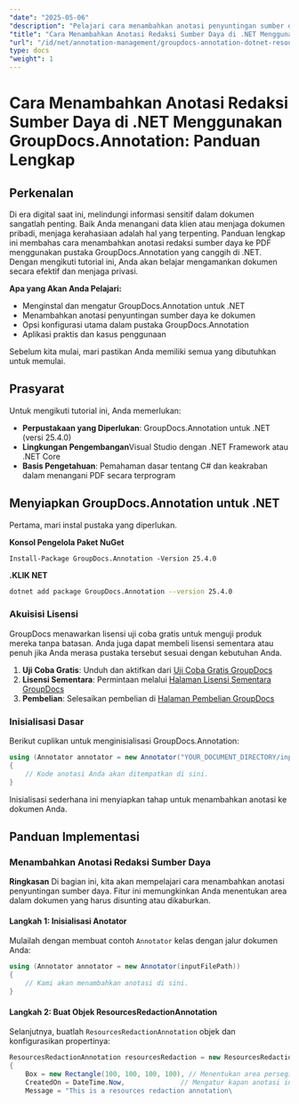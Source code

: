 ```yaml
---
"date": "2025-05-06"
"description": "Pelajari cara menambahkan anotasi penyuntingan sumber daya ke PDF menggunakan GroupDocs.Annotation for .NET. Lindungi informasi sensitif dan tingkatkan keamanan dokumen dengan panduan terperinci ini."
"title": "Cara Menambahkan Anotasi Redaksi Sumber Daya di .NET Menggunakan GroupDocs.Annotation&#58; Panduan Lengkap"
"url": "/id/net/annotation-management/groupdocs-annotation-dotnet-resource-redaction/"
type: docs
"weight": 1
---
```


# Cara Menambahkan Anotasi Redaksi Sumber Daya di .NET Menggunakan GroupDocs.Annotation: Panduan Lengkap

## Perkenalan

Di era digital saat ini, melindungi informasi sensitif dalam dokumen sangatlah penting. Baik Anda menangani data klien atau menjaga dokumen pribadi, menjaga kerahasiaan adalah hal yang terpenting. Panduan lengkap ini membahas cara menambahkan anotasi redaksi sumber daya ke PDF menggunakan pustaka GroupDocs.Annotation yang canggih di .NET. Dengan mengikuti tutorial ini, Anda akan belajar mengamankan dokumen secara efektif dan menjaga privasi.

**Apa yang Akan Anda Pelajari:**
- Menginstal dan mengatur GroupDocs.Annotation untuk .NET
- Menambahkan anotasi penyuntingan sumber daya ke dokumen
- Opsi konfigurasi utama dalam pustaka GroupDocs.Annotation
- Aplikasi praktis dan kasus penggunaan

Sebelum kita mulai, mari pastikan Anda memiliki semua yang dibutuhkan untuk memulai.

## Prasyarat

Untuk mengikuti tutorial ini, Anda memerlukan:

- **Perpustakaan yang Diperlukan**: GroupDocs.Annotation untuk .NET (versi 25.4.0)
- **Lingkungan Pengembangan**Visual Studio dengan .NET Framework atau .NET Core
- **Basis Pengetahuan**: Pemahaman dasar tentang C# dan keakraban dalam menangani PDF secara terprogram

## Menyiapkan GroupDocs.Annotation untuk .NET

Pertama, mari instal pustaka yang diperlukan.

**Konsol Pengelola Paket NuGet**
```shell
Install-Package GroupDocs.Annotation -Version 25.4.0
```

**\.KLIK NET**
```bash
dotnet add package GroupDocs.Annotation --version 25.4.0
```

### Akuisisi Lisensi

GroupDocs menawarkan lisensi uji coba gratis untuk menguji produk mereka tanpa batasan. Anda juga dapat membeli lisensi sementara atau penuh jika Anda merasa pustaka tersebut sesuai dengan kebutuhan Anda.

1. **Uji Coba Gratis**: Unduh dan aktifkan dari [Uji Coba Gratis GroupDocs](https://releases.groupdocs.com/annotation/net/)
2. **Lisensi Sementara**: Permintaan melalui [Halaman Lisensi Sementara GroupDocs](https://purchase.groupdocs.com/temporary-license/)
3. **Pembelian**: Selesaikan pembelian di [Halaman Pembelian GroupDocs](https://purchase.groupdocs.com/buy)

### Inisialisasi Dasar

Berikut cuplikan untuk menginisialisasi GroupDocs.Annotation:

```csharp
using (Annotator annotator = new Annotator("YOUR_DOCUMENT_DIRECTORY/input.pdf"))
{
    // Kode anotasi Anda akan ditempatkan di sini.
}
```

Inisialisasi sederhana ini menyiapkan tahap untuk menambahkan anotasi ke dokumen Anda.

## Panduan Implementasi

### Menambahkan Anotasi Redaksi Sumber Daya

**Ringkasan**
Di bagian ini, kita akan mempelajari cara menambahkan anotasi penyuntingan sumber daya. Fitur ini memungkinkan Anda menentukan area dalam dokumen yang harus disunting atau dikaburkan.

#### Langkah 1: Inisialisasi Anotator
Mulailah dengan membuat contoh `Annotator` kelas dengan jalur dokumen Anda:

```csharp
using (Annotator annotator = new Annotator(inputFilePath))
{
    // Kami akan menambahkan anotasi di sini.
}
```

#### Langkah 2: Buat Objek ResourcesRedactionAnnotation
Selanjutnya, buatlah `ResourcesRedactionAnnotation` objek dan konfigurasikan propertinya:

```csharp
ResourcesRedactionAnnotation resourcesRedaction = new ResourcesRedactionAnnotation
{
    Box = new Rectangle(100, 100, 100, 100), // Menentukan area persegi panjang untuk penyuntingan
    CreatedOn = DateTime.Now,              // Mengatur kapan anotasi ini dibuat
    Message = "This is a resources redaction annotation\